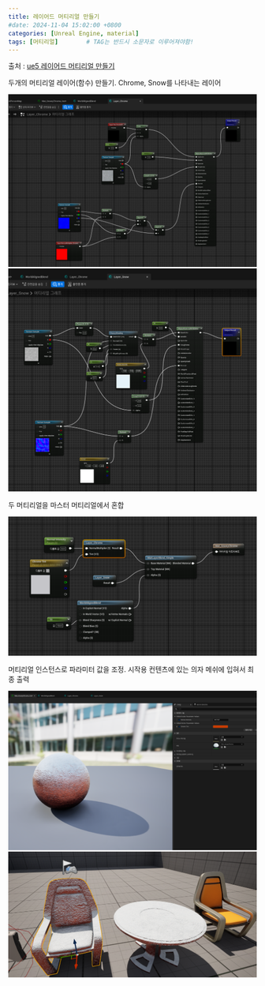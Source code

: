 ```yaml
---
title: 레이어드 머티리얼 만들기
#date: 2024-11-04 15:02:00 +0800
categories: [Unreal Engine, material]
tags: [머티리얼]		# TAG는 반드시 소문자로 이루어져야함!
---
```


출처 : [ue5 레이어드 머티리얼 만들기](https://dev.epicgames.com/documentation/ko-kr/unreal-engine/creating-layered-materials-in-unreal-engine)

두개의 머티리얼 레이어(함수) 만들기. Chrome, Snow를 나타내는 레이어 

![layer_chrome](/assets/img/unreal_basic/layer_chrome.png)
![layer_snow](/assets/img/unreal_basic/layer_snow.png)

두 머티리얼을 마스터 머티리얼에서 혼합

![layer_blend](/assets/img/unreal_basic/mat_layer_blend.png)

머티리얼 인스턴스로 파라미터 값을 조정. 시작용 컨텐츠에 있는 의자 메쉬에 입혀서 최종 출력

![layerd_material_instance](/assets/img/unreal_basic/layeredmaterialInstance.png)
![finalOutput](/assets/img/unreal_basic/layeredmaterial_output.png)


